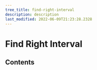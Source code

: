 ```yaml
---
tree_title: find-right-interval
description: description
last_modified: 2022-06-09T21:23:28.2328
---
```


# Find Right Interval

## Contents
